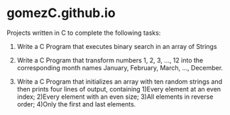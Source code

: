 # gomezC.github.io
Projects written in C to complete the following tasks:

1. Write a C Program that executes binary search in an array of Strings

2. Write a C Program that transform numbers 1, 2, 3, ..., 12 into the corresponding month names January, February, March, ..., December.

3. Write a C Program that initializes an array with ten random strings and then prints four lines of output, containing 1)Every element at an even index; 2)Every element with an even size; 3)All elements in reverse order; 4)Only the first and last elements.
